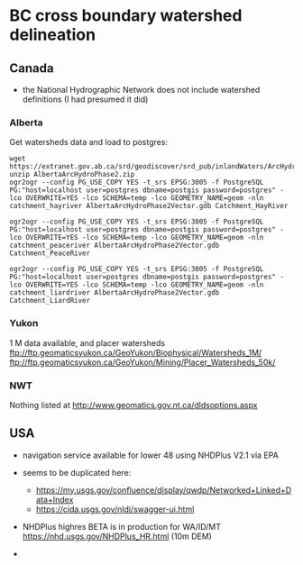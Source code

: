 # BC cross boundary watershed delineation

## Canada

- the National Hydrographic Network does not include watershed definitions (I had presumed it did)

### Alberta

Get watersheds data and load to postgres:

```
wget https://extranet.gov.ab.ca/srd/geodiscover/srd_pub/inlandWaters/ArcHydro/AlbertaArcHydroPhase2.zip
unzip AlbertaArcHydroPhase2.zip
ogr2ogr --config PG_USE_COPY YES -t_srs EPSG:3005 -f PostgreSQL PG:"host=localhost user=postgres dbname=postgis password=postgres" -lco OVERWRITE=YES -lco SCHEMA=temp -lco GEOMETRY_NAME=geom -nln catchment_hayriver AlbertaArcHydroPhase2Vector.gdb Catchment_HayRiver

ogr2ogr --config PG_USE_COPY YES -t_srs EPSG:3005 -f PostgreSQL PG:"host=localhost user=postgres dbname=postgis password=postgres" -lco OVERWRITE=YES -lco SCHEMA=temp -lco GEOMETRY_NAME=geom -nln catchment_peaceriver AlbertaArcHydroPhase2Vector.gdb Catchment_PeaceRiver

ogr2ogr --config PG_USE_COPY YES -t_srs EPSG:3005 -f PostgreSQL PG:"host=localhost user=postgres dbname=postgis password=postgres" -lco OVERWRITE=YES -lco SCHEMA=temp -lco GEOMETRY_NAME=geom -nln catchment_liardriver AlbertaArcHydroPhase2Vector.gdb Catchment_LiardRiver
```

### Yukon
1 M data available, and placer watersheds
ftp://ftp.geomaticsyukon.ca/GeoYukon/Biophysical/Watersheds_1M/
ftp://ftp.geomaticsyukon.ca/GeoYukon/Mining/Placer_Watersheds_50k/

### NWT
Nothing listed at http://www.geomatics.gov.nt.ca/dldsoptions.aspx


## USA

- navigation service available for lower 48 using NHDPlus V2.1 via EPA
- seems to be duplicated here: 
    - https://my.usgs.gov/confluence/display/qwdp/Networked+Linked+Data+Index
    - https://cida.usgs.gov/nldi/swagger-ui.html

- NHDPlus highres BETA is in production for WA/ID/MT https://nhd.usgs.gov/NHDPlus_HR.html (10m DEM)
- 